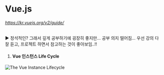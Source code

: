 # Vue.js

###### https://kr.vuejs.org/v2/guide/

▶ 정석적인? 그래서 깊게 공부하기에 굉장히 좋지만... 공부 의지 떨어짐... 우선 강의 다 잘 듣고, 프로젝트 하면서 참고하는 것이 좋아보임..!!



1. #### Vue 인스턴스 Life Cycle

![The Vue Instance Lifecycle](https://kr.vuejs.org/images/lifecycle.png)